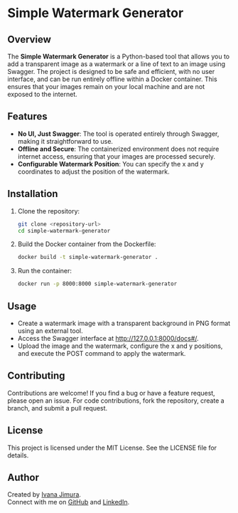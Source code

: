 # Simple Watermark Generator

## Overview
The **Simple Watermark Generator** is a Python-based tool that allows you to add a transparent image as a watermark or a line of text to an image using Swagger. The project is designed to be safe and efficient, with no user interface, and can be run entirely offline within a Docker container. This ensures that your images remain on your local machine and are not exposed to the internet.

## Features
- **No UI, Just Swagger**: The tool is operated entirely through Swagger, making it straightforward to use.
- **Offline and Secure**: The containerized environment does not require internet access, ensuring that your images are processed securely.
- **Configurable Watermark Position**: You can specify the x and y coordinates to adjust the position of the watermark.

## Installation
1. Clone the repository:
   ```bash
   git clone <repository-url>
   cd simple-watermark-generator
   ```

2. Build the Docker container from the Dockerfile:

    ```bash
    docker build -t simple-watermark-generator .
    ```

3. Run the container:

    ```bash
    docker run -p 8000:8000 simple-watermark-generator
    ```

## Usage
- Create a watermark image with a transparent background in PNG format using an external tool.
- Access the Swagger interface at http://127.0.0.1:8000/docs#/.
- Upload the image and the watermark, configure the x and y positions, and execute the POST command to apply the watermark.


## Contributing

Contributions are welcome! If you find a bug or have a feature request, please open an issue. For code contributions, fork the repository, create a branch, and submit a pull request.

## License

This project is licensed under the MIT License. See the LICENSE file for details.

## Author
Created by [Ivana Jimura](https://github.com/ivanajimura).  
Connect with me on [GitHub](https://github.com/ivanajimura) and [LinkedIn](https://www.linkedin.com/in/ivanajimura/).
